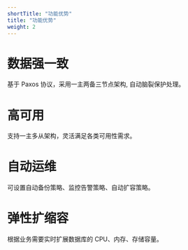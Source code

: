```yaml
---
shortTitle: "功能优势"
title: "功能优势"
weight: 2
---
```


# 数据强一致
基于 Paxos 协议，采用一主两备三节点架构, 自动脑裂保护处理。

# 高可用
支持一主多从架构，灵活满足各类可用性需求。

# 自动运维
可设置自动备份策略、监控告警策略、自动扩容策略。

# 弹性扩缩容
根据业务需要实时扩展数据库的 CPU、内存、存储容量。
